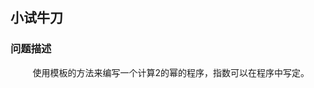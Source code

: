 ## 小试牛刀

### 问题描述

&nbsp;&nbsp;&nbsp;&nbsp;&nbsp;&nbsp;&nbsp;&nbsp;
使用模板的方法来编写一个计算2的幂的程序，指数可以在程序中写定。
